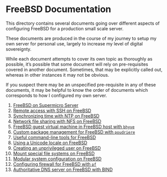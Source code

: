 # FreeBSD Documentation

This directory contains several documents going over different aspects of configuring FreeBSD for a production small scale server.

These documents are produced in the course of my journey to setup my own server for personal use, largely to increase my level of digital sovereignty.

While each document attempts to cover its own topic as thoroughly as possible, it’s possible that some document will rely on pre-requisites covered in another document. Sometimes, that may be explicitly called out, whereas in other instances it may not be obvious.

If you suspect there may be an unspecified pre-requisite in any of these documents, it may be helpful to know the order of documents which corresponds to how I configured my own server.

 1. [FreeBSD on Supermicro Server](freebsd-supermicro.md)
 2. [Remote access with SSH on FreeBSD](freebsd-remote-access-ssh.md)
 3. [Synchronizing time with NTP on FreeBSD](freebsd-network-time-synchronization-ntp.md)
 4. [Network file sharing with NFS on FreeBSD](freebsd-network-file-sharing-nfs.md)
 5. [FreeBSD guest virtual machine in FreeBSD host with `bhyve`](freebsd-bhyve-freebsd-guest.md)
 6. [Custom package management for FreeBSD with `poudriere`](freebsd-poudriere.md)
 7. [Useful command-line tools for FreeBSD](freebsd-command-line-tools.md)
 8. [Using a Unicode locale on FreeBSD](freebsd-unicode-locale.md)
 9. [Creating an unprivileged user on FreeBSD](freebsd-unprivileged-user.md)
 10. [Mount special file systems on FreeBSD](freebsd-special-file-systems.md)
 11. [Modular system configuration on FreeBSD](freebsd-modular-system-configuration.md)
 12. [Configuring firewall for FreeBSD with `pf`](freebsd-firewall.md)
 13. [Authoritative DNS server on FreeBSD with BIND](freebsd-dns-bind.md)
